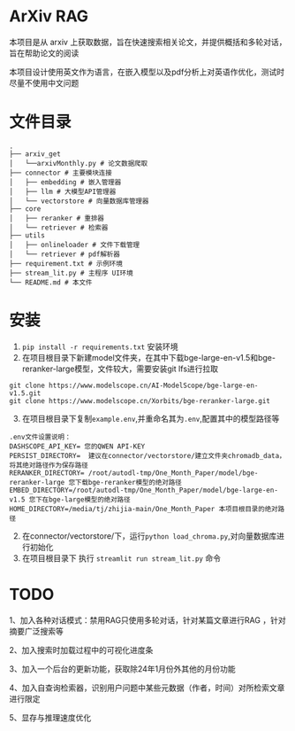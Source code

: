 # ArXiv RAG

本项目是从 arxiv 上获取数据，旨在快速搜索相关论文，并提供概括和多轮对话，旨在帮助论文的阅读

本项目设计使用英文作为语言，在嵌入模型以及pdf分析上对英语作优化，测试时尽量不使用中文问题

# 文件目录

```
.
├── arxiv_get
│   └──arxivMonthly.py # 论文数据爬取
├── connector # 主要模块连接
│   ├── embedding # 嵌入管理器
│   ├── llm # 大模型API管理器
│   └── vectorstore # 向量数据库管理器
├── core
│   ├── reranker # 重排器
│   └── retriever # 检索器
├── utils
│   ├── onlineloader # 文件下载管理
│   └── retriever # pdf解析器
├── requirement.txt # 示例环境
├── stream_lit.py # 主程序 UI环境
└── README.md # 本文件
```

# 安装
1. `pip install -r requirements.txt` 安装环境
3. 在项目根目录下新建model文件夹，在其中下载bge-large-en-v1.5和bge-reranker-large模型，文件较大，需要安装git lfs进行拉取
```
git clone https://www.modelscope.cn/AI-ModelScope/bge-large-en-v1.5.git
git clone https://www.modelscope.cn/Xorbits/bge-reranker-large.git
```
3. 在项目根目录下复制`example.env`,并重命名其为`.env`,配置其中的模型路径等
```
.env文件设置说明：
DASHSCOPE_API_KEY= 您的QWEN API-KEY
PERSIST_DIRECTORY=  建议在connector/vectorstore/建立文件夹chromadb_data，将其绝对路径作为保存路径
RERANKER_DIRECTORY= /root/autodl-tmp/One_Month_Paper/model/bge-reranker-large 您下载bge-reranker模型的绝对路径
EMBED_DIRECTORY=/root/autodl-tmp/One_Month_Paper/model/bge-large-en-v1.5 您下在bge-large模型的绝对路径
HOME_DIRECTORY=/media/tj/zhijia-main/One_Month_Paper 本项目根目录的绝对路径
```
2. 在connector/vectorstore/下，运行`python load_chroma.py`,对向量数据库进行初始化
4. 在项目根目录下 执行 `streamlit run stream_lit.py` 命令


# TODO

1、加入各种对话模式：禁用RAG只使用多轮对话，针对某篇文章进行RAG ，针对摘要广泛搜索等

2、加入搜索时加载过程中的可视化进度条

3、加入一个后台的更新功能，获取除24年1月份外其他的月份功能

4、加入自查询检索器，识别用户问题中某些元数据（作者，时间）对所检索文章进行限定

5、显存与推理速度优化
